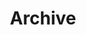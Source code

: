 ---
bg: "tag.jpg"
layout: archive
title: "Archive"
crawlertitle: "All articles"
summary: "Things i think about"
active: archive
#lang: en
lang-ref: archive
permalink: /en/posts/
---